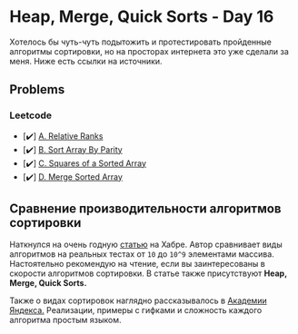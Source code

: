 # Heap, Merge, Quick Sorts - Day 16

Хотелось бы чуть-чуть подытожить и протестировать пройденные алгоритмы сортировки, но на просторах интернета это уже сделали за меня. Ниже есть ссылки на источники.

## Problems

### Leetcode

- [✔️] [A. Relative Ranks](https://leetcode.com/problems/relative-ranks/)
- [✔️] [B. Sort Array By Parity](https://leetcode.com/problems/sort-array-by-parity/)
- [✔️] [C. Squares of a Sorted Array](https://leetcode.com/problems/squares-of-a-sorted-array/)
- [✔️] [D. Merge Sorted Array](https://leetcode.com/problems/merge-sorted-array/)

## Сравнение производительности алгоритмов сортировки

Наткнулся на очень годную [статью](https://habr.com/ru/post/335920/) на Хабре. Автор сравнивает виды алгоритмов на реальных тестах от `10` до `10^9` элементами массива. Настоятельно рекомендую на чтение, если вы заинтересованы в скорости алгоритмов сортировки. В статье также присутствуют **Heap, Merge, Quick Sorts.**

Также о видах сортировок наглядно рассказывалось в [Академии Яндекса.](https://academy.yandex.ru/posts/osnovnye-vidy-sortirovok-i-primery-ikh-realizatsii) Реализации, примеры с гифками и сложность каждого алгоритма простым языком.